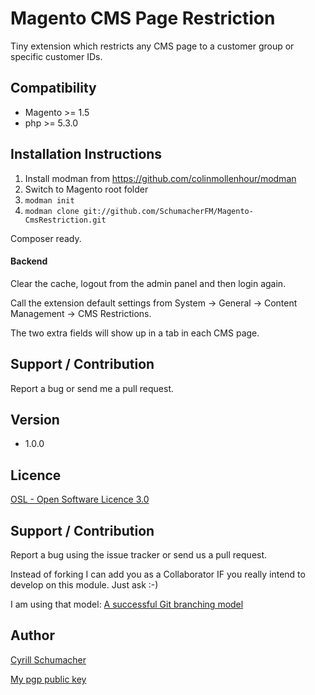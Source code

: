 Magento CMS Page Restriction
============================

Tiny extension which restricts any CMS page to a customer group or specific customer IDs.


Compatibility
-------------
- Magento >= 1.5
- php >= 5.3.0


Installation Instructions
-------------------------
1. Install modman from https://github.com/colinmollenhour/modman
2. Switch to Magento root folder
3. `modman init`
4. `modman clone git://github.com/SchumacherFM/Magento-CmsRestriction.git`

Composer ready.

#### Backend

Clear the cache, logout from the admin panel and then login again.

Call the extension default settings from System -> General -> Content Management -> CMS Restrictions.

The two extra fields will show up in a tab in each CMS page.


Support / Contribution
----------------------

Report a bug or send me a pull request.

Version
-------

- 1.0.0

Licence
-------
[OSL - Open Software Licence 3.0](http://opensource.org/licenses/osl-3.0.php)

Support / Contribution
----------------------

Report a bug using the issue tracker or send us a pull request.

Instead of forking I can add you as a Collaborator IF you really intend to develop on this module. Just ask :-)

I am using that model: [A successful Git branching model](http://nvie.com/posts/a-successful-git-branching-model/)

Author
------

[Cyrill Schumacher](https://github.com/SchumacherFM)

[My pgp public key](http://www.schumacher.fm/cyrill.asc)
